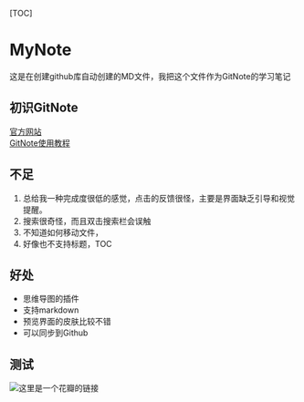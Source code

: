[TOC]

# MyNote
这是在创建github库自动创建的MD文件，我把这个文件作为GitNote的学习笔记
## 初识GitNote
[官方网站](https://gitnoteapp.com/)  
[GitNote使用教程](https://www.bilibili.com/video/av43903167)

## 不足
1. 总给我一种完成度很低的感觉，点击的反馈很怪，主要是界面缺乏引导和视觉提醒。
2. 搜索很奇怪，而且双击搜索栏会误触
2. 不知道如何移动文件，
3. 好像也不支持标题，TOC
## 好处
- 思维导图的插件
- 支持markdown
- 预览界面的皮肤比较不错
- 可以同步到Github
## 测试
![这里是一个花瓣的链接](http://img.hb.aicdn.com/2f980238180b6c1614937f1aa9fd7c0fa0776670f62e-A6OerU_fw658)

